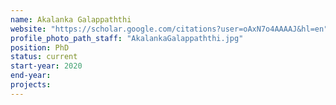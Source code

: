 ```yaml
---
name: Akalanka Galappaththi
website: "https://scholar.google.com/citations?user=oAxN7o4AAAAJ&hl=en"
profile_photo_path_staff: "AkalankaGalappaththi.jpg"
position: PhD
status: current
start-year: 2020
end-year: 
projects: 
---
```

